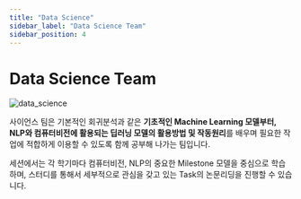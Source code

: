 ```yaml
---
title: "Data Science"
sidebar_label: "Data Science Team"
sidebar_position: 4
---
```


# Data Science Team

![data_science](/assets/data_science.png)

사이언스 팀은 기본적인 회귀분석과 같은 **기초적인 Machine Learning 모델부터, NLP와 컴퓨터비전에 활용되는 딥러닝 모델의 활용방법 및 작동원리**를 배우며 필요한 작업에 적합하게 이용할 수 있도록 함께 공부해 나가는 팀입니다.

세션에서는 각 학기마다 컴퓨터비전, NLP의 중요한 Milestone 모델을 중심으로 학습하며, 스터디를 통해서 세부적으로 관심을 갖고 있는 Task의 논문리딩을 진행할 수 있습니다.
